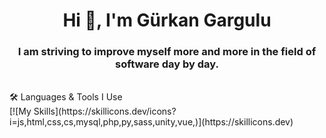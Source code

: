 <h1 align="center">Hi 👋, I'm Gürkan Gargulu</h1>
<h3 align="center">I am striving to improve myself more and more in the field of software day by day.</h3>

<br/>
🛠 Languages & Tools I Use
<br/>
[![My Skills](https://skillicons.dev/icons?i=js,html,css,cs,mysql,php,py,sass,unity,vue,)](https://skillicons.dev)
